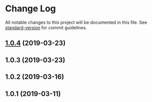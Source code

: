 # Change Log

All notable changes to this project will be documented in this file. See [standard-version](https://github.com/conventional-changelog/standard-version) for commit guidelines.

<a name="1.0.4"></a>
## [1.0.4](https://github.com/dr3s/csv-wrangler/compare/v1.0.3...v1.0.4) (2019-03-23)



<a name="1.0.3"></a>
## 1.0.3 (2019-03-23)



<a name="1.0.2"></a>
## 1.0.2 (2019-03-16)



<a name="1.0.1"></a>
## 1.0.1 (2019-03-11)
